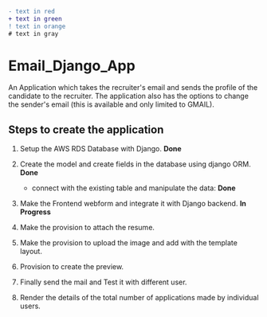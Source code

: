 ```diff
- text in red
+ text in green
! text in orange
# text in gray
```

# Email_Django_App
An Application which takes the recruiter's email and sends the profile of the candidate to the recruiter. The application also has the options to change the sender's email (this is available and only limited to GMAIL).

## Steps to create the application

1. Setup the AWS RDS Database with Django. **Done**

2. Create the model and create fields in the database using django ORM. **Done**
    - connect with the existing table and manipulate the data: **Done**

3. Make the Frontend webform and integrate it with Django backend. **In Progress**

4. Make the provision to attach the resume.

5. Make the provision to upload the image and add with the template layout.

6. Provision to create the preview.

7. Finally send the mail and Test it with different user.

8. Render the details of the total number of applications made by individual users.

